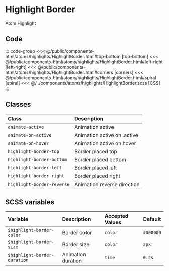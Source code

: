 # Highlight Border

<Badge type="tip">Atom</Badge> <Badge type="info">Highlight</Badge>

<div class="dev-section">
    <!--@include: ../../public/components-html/atoms/highlights/HighlightBorder.html -->
</div>

## Code

::: code-group
<<< @/public/components-html/atoms/highlights/HighlightBorder.html#top-bottom [top-bottom]
<<< @/public/components-html/atoms/highlights/HighlightBorder.html#left-right [left-right]
<<< @/public/components-html/atoms/highlights/HighlightBorder.html#corners [corners]
<<< @/public/components-html/atoms/highlights/HighlightBorder.html#spiral [spiral]
<<< @/../components/atoms/highlights/HighlightBorder.scss [CSS]
:::


## Classes

| Class                      | Description                 |
|:---------------------------|:----------------------------|
| `animate-active`           | Animation active            |
| `animate-on-active`        | Animation active on .active |
| `animate-on-hover`         | Animation active on hover   |
| `highlight-border-top`     | Border placed top           |
| `highlight-border-bottom`  | Border placed bottom        |
| `highlight-border-left`    | Border placed left          |
| `highlight-border-right`   | Border placed right         |
| `highlight-border-reverse` | Animation reverse direction |


## SCSS variables

| Variable                       | Description         | Accepted Values | Default   |
|:-------------------------------|:--------------------|:----------------|:----------|
| `$highlight-border-color`      | Border color        | `color`         | `#000000` |
| `$highlight-border-size`       | Border size         | `color`         | `2px`     |
| `$highlight-border-duration`   | Animation duration  | `time`          | `0.2s`    |


<style lang="scss">
@import "docs/theme.scss";

.highlight-border {
    width: 130px;
    line-height: 40px;
    text-align: center;
}

$highlight-border-color: $primary-color;

@import "components/atoms/highlights/HighlightBorder.scss";
</style>